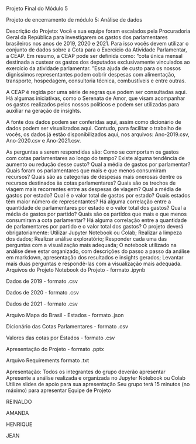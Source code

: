 Projeto Final do Módulo 5 


Projeto de encerramento de módulo 5: Análise de dados

Descrição do Projeto:
Você e sua equipe foram escalados pela Procuradoria Geral da República para investigarem os gastos dos parlamentares brasileiros nos anos de 2019, 2020 e 2021. Para isso vocês devem utilizar o conjunto de dados sobre a Cota para o Exercício da Atividade Parlamentar, a CEAP. Em resumo, a CEAP pode ser definida como: “cota única mensal destinada a custear os gastos dos deputados exclusivamente vinculados ao exercício da atividade parlamentar. ”Essa ajuda de custo para os nossos digníssimos representantes podem cobrir despesas com alimentação, transporte, hospedagem, consultoria técnica, combustíveis e entre outras.

A CEAP é regida por uma série de regras que podem ser consultadas aqui. Há algumas iniciativas, como o Serenata de Amor, que visam acompanhar os gastos realizados pelos nossos políticos e podem ser utilizadas para auxiliar na geração de insights.

A fonte dos dados podem ser conferidas aqui, assim como dicionário de dados podem ser visualizados aqui. Contudo, para facilitar o trabalho de vocês, os dados já estão disponibilizados aqui, nos arquivos: Ano-2019.csv, Ano-2020.csv e Ano-2021.csv.

As perguntas a serem respondidas são:
Como se comportam os gastos com cotas parlamentares ao longo do tempo? Existe alguma tendência de aumento ou redução desse custo?
Qual a média de gastos por parlamentar?
Quais foram os parlamentares que mais e que menos consumiram recursos?
Quais são as categorias de despesas mais onerosas dentre os recursos destinados às cotas parlamentares?
Quais são os trechos de viagem mais recorrentes entre as despesas de viagem?
Qual a média de gastos por estado?
Qual é o valor total de gastos por estado?
Quais estados têm maior número de representantes?
Há alguma correlação entre a quantidade de parlamentares por estado e o valor total dos gastos?
Qual a média de gastos por partido?
Quais são os partidos que mais e que menos consumiram a cota parlamentar?
Há alguma correlação entre a quantidade de parlamentares por partido e o valor total dos gastos?
O projeto deverá obrigatoriamente:
Utilizar Jupyter Notebook ou Colab;
Realizar a limpeza dos dados;
Realizar análise exploratório;
Responder cada uma das perguntas com a visualização mais adequada;
O notebook utilizado na análise deve estar organizado, com descrições do passo a passo da análise em markdown, apresentação dos resultados e insights gerados;
Levantar mais duas perguntas e respondê-las com a visualização mais adequada.
Arquivos do Projeto
Notebook do Projeto - formato .ipynb

Dados de 2019 - formato .csv

Dados de 2020 - formato .csv

Dados de 2021 - formato .csv

Arquivo Mapa do Brasil - Estados - formato .json

Dicionário das Cotas Parlamentares - formato .csv

Valores das cotas por Estados - formato .csv

Apresentação do Projeto - formato .pptx

Arquivo Requirements formato .txt

Apresentação:
Todos os integrantes do grupo deverão apresentar
Apresente a análise realizada e organizada no Jupyter Notebook ou Colab
Utilize slides de apoio para sua apresentação
Seu grupo terá 15 minutos (no máximo) para apresentar
Equipe de Projeto

REINALDO

AMANDA

HENRIQUE

JEAN
